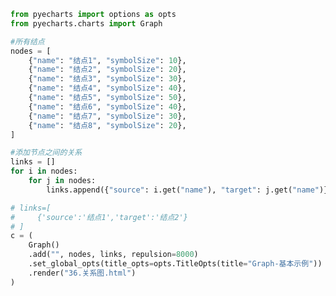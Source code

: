 
<BlogInfo id="665" title="73.关系图" author="白日梦想猿" pv=0 read_times=0 pre_cost_time="0分37秒" category="pyecharts学习" tag_list="['pyecharts学习']" create_time="2021.01.23 11:58:43" update_time="2021.01.23 12:04:05" />

```python
from pyecharts import options as opts
from pyecharts.charts import Graph

#所有结点
nodes = [
    {"name": "结点1", "symbolSize": 10},
    {"name": "结点2", "symbolSize": 20},
    {"name": "结点3", "symbolSize": 30},
    {"name": "结点4", "symbolSize": 40},
    {"name": "结点5", "symbolSize": 50},
    {"name": "结点6", "symbolSize": 40},
    {"name": "结点7", "symbolSize": 30},
    {"name": "结点8", "symbolSize": 20},
]

#添加节点之间的关系
links = []
for i in nodes:
    for j in nodes:
        links.append({"source": i.get("name"), "target": j.get("name")})

# links=[
#     {'source':'结点1','target':'结点2'}
# ]
c = (
    Graph()
    .add("", nodes, links, repulsion=8000)
    .set_global_opts(title_opts=opts.TitleOpts(title="Graph-基本示例"))
    .render("36.关系图.html")
)

```
